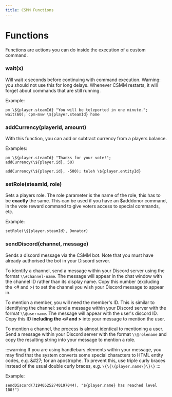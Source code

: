 ```yaml
---
title: CSMM Functions
---
```


# Functions

Functions are actions you can do inside the execution of a custom command.

### wait(x)

Will wait x seconds before continuing with command execution. Warning: you should not use this for long delays. Whenever CSMM restarts, it will forget about commands that are still running.

Example:
```
pm \${player.steamId} "You will be teleported in one minute."; wait(60); cpm-mvw \${player.steamId} home
```

### addCurrency(playerId, amount)

With this function, you can add or subtract currency from a players balance.

Examples:
```
pm \${player.steamId} "Thanks for your vote!"; addCurrency(\${player.id}, 50)

addCurrency(\${player.id}, -500); teleh \${player.entityId}
```

### setRole(steamId, role)

Sets a players role. The role parameter is the name of the role, this has to be **exactly** the same. This can be used if you have an \$adddonor command, in the vote reward command to give voters access to special commands, etc.

Example:
```
setRole(\${player.steamId}, Donator)
```

### sendDiscord(channel, message)

Sends a discord message via the CSMM bot. Note that you must have already authorised the bot in your Discord server.

To identify a channel, send a message within your Discord server using the format `\\#channel-name`. The message will appear in the chat window with the channel ID rather than its display name. Copy this number (excluding the <# and >) to set the channel you wish your Discord message to appear in.

To mention a member, you will need the member's ID. This is similar to identifying the channel: send a message within your Discord server with the format `\\@username`. The message will appear with the user's discord ID. Copy this ID **including the <# and >** into your message to mention the user.

To mention a channel, the process is almost identical to mentioning a user. Send a message within your Discord server with the format `\\@rolename` and copy the resulting string into your message to mention a role.

:::warning
If you are using handlebars elements within your message, you may find that the system converts some special characters to HTML entity codes, e.g. \&\#27\; for an apostrophe. To prevent this, use triple curly braces instead of the usual double curly braces, e.g. `\{\{\{player.name\}\}\}`
:::

Example:
```
sendDiscord(719405252740197044), "${player.name} has reached level 100!")
```
